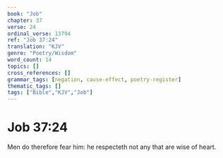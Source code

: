 ```yaml
---
book: "Job"
chapter: 37
verse: 24
ordinal_verse: 13794
ref: "Job 37:24"
translation: "KJV"
genre: "Poetry/Wisdom"
word_count: 14
topics: []
cross_references: []
grammar_tags: [negation, cause-effect, poetry-register]
thematic_tags: []
tags: ["Bible","KJV","Job"]
---
```


# Job 37:24

Men do therefore fear him: he respecteth not any that are wise of heart.
